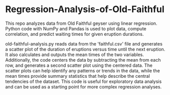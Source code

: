 # Regression-Analysis-of-Old-Faithful
This repo analyzes data from Old Faithful geyser using linear regression. Python code with NumPy and Pandas is used to plot data, compute correlation, and predict waiting times for given eruption durations.

old-faithful-analysis.py reads data from the 'faithful.csv' file and generates a scatter plot of the duration of eruptions versus time until the next eruption. It also calculates and outputs the mean times of the two variables. Additionally, the code centers the data by subtracting the mean from each row, and generates a second scatter plot using the centered data. The scatter plots can help identify any patterns or trends in the data, while the mean times provide summary statistics that help describe the central tendencies of the dataset. This code is useful for exploratory data analysis and can be used as a starting point for more complex regression analyses. 
